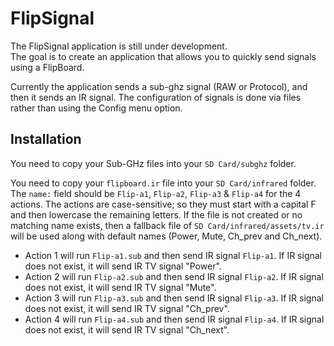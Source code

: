 # FlipSignal

The FlipSignal application is still under development.  
The goal is to create an application that allows you to quickly send signals using a FlipBoard.

Currently the application sends a sub-ghz signal (RAW or Protocol), and then it sends an IR signal.  The configuration of signals is done via files rather than using the Config menu option.


## Installation
You need to copy your Sub-GHz files into your `SD Card/subghz` folder.

You need to copy your `flipboard.ir` file into your `SD Card/infrared` folder.  The `name:` field should be `Flip-a1`, `Flip-a2`, `Flip-a3` & `Flip-a4` for the 4 actions.  The actions are case-sensitive; so they must start with a capital F and then lowercase the remaining letters.  If the file is not created or no matching name exists, then a fallback file of `SD Card/infrared/assets/tv.ir` will be used along with default names (Power, Mute, Ch_prev and Ch_next).

- Action 1 will run `Flip-a1.sub` and then send IR signal `Flip-a1`.  If IR signal does not exist, it will send IR TV signal "Power".
- Action 2 will run `Flip-a2.sub` and then send IR signal `Flip-a2`.  If IR signal does not exist, it will send IR TV signal "Mute".
- Action 3 will run `Flip-a3.sub` and then send IR signal `Flip-a3`.  If IR signal does not exist, it will send IR TV signal "Ch_prev".
- Action 4 will run `Flip-a4.sub` and then send IR signal `Flip-a4`.  If IR signal does not exist, it will send IR TV signal "Ch_next".